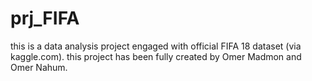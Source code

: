# prj_FIFA
this is a data analysis project engaged with official FIFA 18 dataset (via kaggle.com).
this project has been fully created by Omer Madmon and Omer Nahum.
